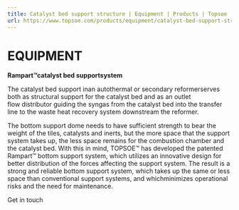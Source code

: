 ```yaml
---
title: Catalyst bed support structure | Equipment | Products | Topsoe
url: https://www.topsoe.com/products/equipment/catalyst-bed-support-structure#main-content
---
```


# EQUIPMENT

**Rampart™****catalyst bed support****system**

The catalyst bed support inan autothermal or secondary reformerserves both as structural support for the catalyst bed and as an outlet flow distributor guiding the syngas from the catalyst bed into the transfer line to the waste heat recovery system downstream the reformer.

The bottom support dome needs to have sufficient strength to bear the weight of the tiles, catalysts and inerts, but the more space that the support system takes up, the less space remains for the combustion chamber and the catalyst bed. With this in mind, TOPSOE™ has developed the patented Rampart™ bottom support system, which utilizes an innovative design for better distribution of the forces affecting the support system. The result is a strong and reliable bottom support system, which takes up the same or less space than conventional support systems, and whichminimizes operational risks and the need for maintenance.

Get in touch